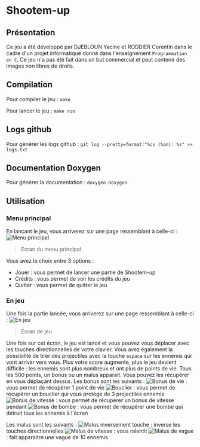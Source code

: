 # Shootem-up

## Présentation
Ce jeu a été développé par DJEBLOUN Yacine et RODDIER Corentin dans le cadre d'un projet informatique donné dans l'enseignement `Programmation en C`. Ce jeu n'a pas été fait dans un but commercial et peut contenir des images non libres de droits.

## Compilation
Pour compiler le jeu : `make`

Pour lancer le jeu : `make run`

## Logs github
Pour générer les logs github : `git log --pretty=format:"%cs (%an): %s" >> logs.txt`

## Documentation Doxygen
Pour générer la documentation : ``doxygen Doxygen``

## Utilisation
### Menu principal
En lancant le jeu, vous arriverez sur une page ressemblant à celle-ci :
![Menu principal](https://cdn.discordapp.com/attachments/1107558985785167894/1114273161891037245/Menu_game.png)
> Ecran du menu principal

Vous avez le choix entre 3 options :
- Jouer : vous permet de lancer une partie de Shootem-up
- Crédits : vous permet de voir les crédits du jeu
- Quitter : vous permet de quitter le jeu

### En jeu
Une fois la partie lancée, vous arriverez sur une page ressemblant à celle-ci :
![En jeu](https://cdn.discordapp.com/attachments/1107558985785167894/1114276491170160770/jeu_dofus.png)
> Ecran de jeu

Une fois sur cet écran, le jeu est lancé et vous pouvez vous déplacer avec les touches directionnelles de votre clavier. Vous avez également la possibilité de tirer des projectiles avec la touche `espace` sur les ennemis qui vont arriver vers vous. Plus votre score augmente, plus le jeu devient difficile : les ennemis sont plus nombreux et ont plus de points de vie. Tous les 500 points, un bonus ou un malus apparait. Vous pouvez les récupérer en vous déplaçant dessus.
Les bonus sont les suivants :
![Bonus de vie](https://media.discordapp.net/attachments/1107558985785167894/1114279616312508567/health.png) : vous permet de récupérer 1 point de vie
![Bouclier](https://media.discordapp.net/attachments/1107558985785167894/1114279617172348988/shield.png) : vous permet de récupérer un bouclier qui vous protège de 3 projectiles ennemis
![Bonus de vitesse](https://media.discordapp.net/attachments/1107558985785167894/1114279617591783585/speed.png) : vous permet de récupérer un bonus de vitesse pendant
![Bonus de bombe](https://media.discordapp.net/attachments/1107558985785167894/1114279618019598456/bomb.png) : vous permet de récupérer une bombe qui détruit tous les ennemis à l'écran

Les malus sont les suivants :
![Malus inversement touche](https://media.discordapp.net/attachments/1107558985785167894/1114284993276035152/reverse.png) : inverse les touches directionnelles
![Malus de vitesse](https://media.discordapp.net/attachments/1107558985785167894/1114284993674485760/slow.png) : vous ralentit
![Malus de vague](https://media.discordapp.net/attachments/1107558985785167894/1114284994454638682/damage.png) : fait apparaitre une vague de 10 ennemis